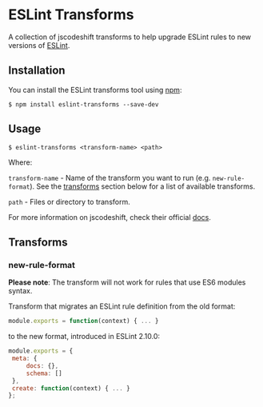 # ESLint Transforms

A collection of jscodeshift transforms to help upgrade ESLint rules to new versions of [ESLint](https://github.com/eslint/eslint).

## Installation

You can install the ESLint transforms tool using [npm](https://npmjs.com):

```
$ npm install eslint-transforms --save-dev
```

## Usage

```
$ eslint-transforms <transform-name> <path>
```

Where:

`transform-name` - Name of the transform you want to run (e.g. `new-rule-format`). See the [transforms](#transforms) section below for a list of available transforms.

`path` - Files or directory to transform.


For more information on jscodeshift, check their official [docs](https://github.com/facebook/jscodeshift).

## Transforms

### new-rule-format

**Please note**: The transform will not work for rules that use ES6 modules syntax.

Transform that migrates an ESLint rule definition from the old format:

```javascript
module.exports = function(context) { ... }
```

to the new format, introduced in ESLint 2.10.0:

```javascript
module.exports = {
 meta: {
     docs: {},
     schema: []
 },
 create: function(context) { ... }
};
```
